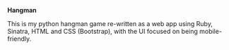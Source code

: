 **Hangman**

This is my python hangman game re-written as a web app using Ruby, Sinatra, HTML and CSS (Bootstrap), with the UI focused on being mobile-friendly.
